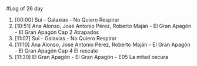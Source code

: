 #Log of 26 day

1. [00:00] Sui - Galaxias - No Quiero Respirar
1. [10:51] Ana Alonso, José Antonio Pérez, Roberto Maján - El Gran Apagón - El Gran Apagón Cap 2 Atrapados
1. [11:07] Sui - Galaxias - No Quiero Respirar
1. [11:10] Ana Alonso, José Antonio Pérez, Roberto Maján - El Gran Apagón - El Gran Apagón Cap 4 El rescate
1. [11:30] El Gran Apagón - El Gran Apagón - E05 La mitad oscura
